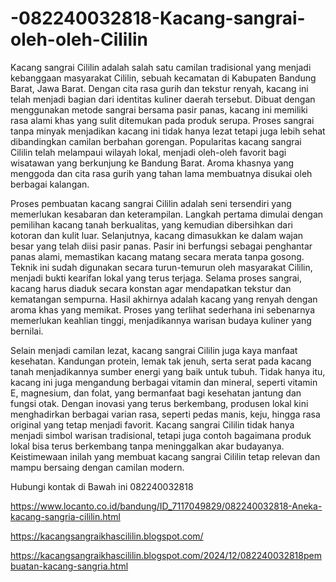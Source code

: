 # -082240032818-Kacang-sangrai-oleh-oleh-Cililin
Kacang sangrai Cililin adalah salah satu camilan tradisional yang menjadi kebanggaan masyarakat Cililin, sebuah kecamatan di Kabupaten Bandung Barat, Jawa Barat. Dengan cita rasa gurih dan tekstur renyah, kacang ini telah menjadi bagian dari identitas kuliner daerah tersebut. Dibuat dengan menggunakan metode sangrai bersama pasir panas, kacang ini memiliki rasa alami khas yang sulit ditemukan pada produk serupa. Proses sangrai tanpa minyak menjadikan kacang ini tidak hanya lezat tetapi juga lebih sehat dibandingkan camilan berbahan gorengan. Popularitas kacang sangrai Cililin telah melampaui wilayah lokal, menjadi oleh-oleh favorit bagi wisatawan yang berkunjung ke Bandung Barat. Aroma khasnya yang menggoda dan cita rasa gurih yang tahan lama membuatnya disukai oleh berbagai kalangan.

Proses pembuatan kacang sangrai Cililin adalah seni tersendiri yang memerlukan kesabaran dan keterampilan. Langkah pertama dimulai dengan pemilihan kacang tanah berkualitas, yang kemudian dibersihkan dari kotoran dan kulit luar. Selanjutnya, kacang dimasukkan ke dalam wajan besar yang telah diisi pasir panas. Pasir ini berfungsi sebagai penghantar panas alami, memastikan kacang matang secara merata tanpa gosong. Teknik ini sudah digunakan secara turun-temurun oleh masyarakat Cililin, menjadi bukti kearifan lokal yang terus terjaga. Selama proses sangrai, kacang harus diaduk secara konstan agar mendapatkan tekstur dan kematangan sempurna. Hasil akhirnya adalah kacang yang renyah dengan aroma khas yang memikat. Proses yang terlihat sederhana ini sebenarnya memerlukan keahlian tinggi, menjadikannya warisan budaya kuliner yang bernilai.

Selain menjadi camilan lezat, kacang sangrai Cililin juga kaya manfaat kesehatan. Kandungan protein, lemak tak jenuh, serta serat pada kacang tanah menjadikannya sumber energi yang baik untuk tubuh. Tidak hanya itu, kacang ini juga mengandung berbagai vitamin dan mineral, seperti vitamin E, magnesium, dan folat, yang bermanfaat bagi kesehatan jantung dan fungsi otak. Dengan inovasi yang terus berkembang, produsen lokal kini menghadirkan berbagai varian rasa, seperti pedas manis, keju, hingga rasa original yang tetap menjadi favorit. Kacang sangrai Cililin tidak hanya menjadi simbol warisan tradisional, tetapi juga contoh bagaimana produk lokal bisa terus berkembang tanpa meninggalkan akar budayanya. Keistimewaan inilah yang membuat kacang sangrai Cililin tetap relevan dan mampu bersaing dengan camilan modern.

Hubungi kontak di Bawah ini
082240032818

 https://www.locanto.co.id/bandung/ID_7117049829/082240032818-Aneka-kacang-sangria-cililin.html

https://kacangsangraikhascililin.blogspot.com/

https://kacangsangraikhascililin.blogspot.com/2024/12/082240032818pembuatan-kacang-sangria.html

